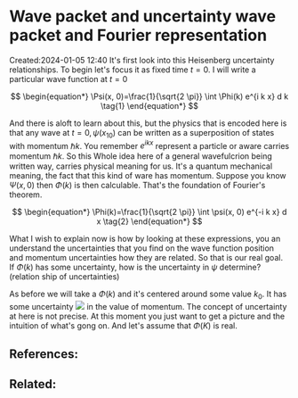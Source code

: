 # Wave packet and uncertainty wave packet and Fourier representation
Created:2024-01-05 12:40
It's first look into this Heisenberg uncertainty relationships. To begin let's focus it as fixed time $t=0$. I will write a particular wave function at $t=0$

$$
\begin{equation*}
\Psi(x, 0)=\frac{1}{\sqrt{2 \pi}} \int \Phi(k) e^{i k x} d k \tag{1}
\end{equation*}
$$

And there is aloft to learn about this, but the physics that is encoded here is that any wave at $t=0, \psi\left(x_{10}\right)$ can be written as a superposition of states with momentum $\hbar k$. You remember $e^{i k x}$ represent a particle or aware carries momentum $\hbar k$. So this Whole idea here of a general wavefulcrion being written way, carries physical meaning for us. It's a quantum mechanical meaning, the fact that this kind of ware has momentum.
Suppose you know $\Psi(x, 0)$ then $\Phi(k)$ is then calculable. That's the foundation of Fourier's theorem.

$$
\begin{equation*}
\Phi(k)=\frac{1}{\sqrt{2 \pi}} \int \psi(x, 0) e^{-i k x} d x \tag{2}
\end{equation*}
$$

What I wish to explain now is how by looking at these expressions, you an understand the uncertainties that you find on the wave function position and momentum uncertainties how they are related. So that is our real goal.
If $\Phi(k)$ has some uncertainty, how is the uncertainty in $\psi$ determine? (relation ship of uncertainties)

As before we will take a $\Phi(k)$ and it's centered around some value $k_{0}$. It has some uncertainty
![](https://cdn.mathpix.com/cropped/2025_05_24_60cf585fd5f46f42a929g-7.jpg?height=261&width=429&top_left_y=2043&top_left_x=1488) in the value of momentum. The concept of uncertainty at here is not precise. At this moment you just want to get a picture and the intuition of what's gong on. And let's assume that $\Phi(K)$ is real.
## References:

## Related:



